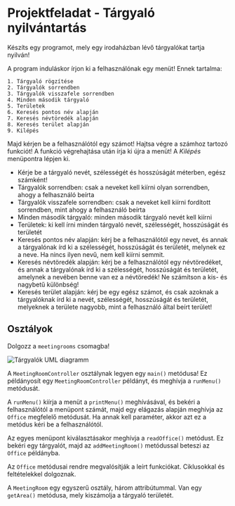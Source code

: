 # Projektfeladat - Tárgyaló nyilvántartás

Készíts egy programot, mely egy irodaházban lévő tárgyalókat tartja nyilván!

A program induláskor írjon ki a felhasználónak egy menüt! Ennek tartalma:

```
1. Tárgyaló rögzítése
2. Tárgyalók sorrendben
3. Tárgyalók visszafele sorrendben
4. Minden második tárgyaló
5. Területek
6. Keresés pontos név alapján
7. Keresés névtöredék alapján
8. Keresés terület alapján
9. Kilépés
```

Majd kérjen be a felhasználótól egy számot! Hajtsa végre a számhoz tartozó funkciót!
A funkció végrehajtása után írja ki újra a menüt! A _Kilépés_
menüpontra lépjen ki.

* Kérje be a tárgyaló nevét, szélességét és hosszúságát méterben, egész számként!
* Tárgyalók sorrendben: csak a neveket kell kiírni olyan sorrendben, ahogy a felhasználó beírta
* Tárgyalók visszafele sorrendben: csak a neveket kell kiírni fordított sorrendben, mint ahogy a felhasználó beírta
* Minden második tárgyaló: minden második tárgyaló nevét kell kiírni
* Területek: ki kell írni minden tárgyaló nevét, szélességét, hosszúságát és területét
* Keresés pontos név alapján: kérj be a felhasználótól egy nevet, és annak a tárgyalónak írd ki a szélességét,
  hosszúságát és területét, melynek ez a neve. Ha nincs ilyen nevű, nem kell kiírni semmit.
* Keresés névtöredék alapján: kérj be a felhasználótól egy névtöredéket, és annak a tárgyalónak írd ki a szélességét,
  hosszúságát és területét, amelynek a nevében benne van ez a névtöredék! Ne számítson a kis- és nagybetű különbség!
* Keresés terület alapján: kérj be egy egész számot, és csak azoknak a tárgyalóknak írd ki a nevét, szélességét,
  hosszúságát és területét, melyeknek a területe nagyobb, mint a felhasználó által beírt terület!

## Osztályok

Dolgozz a `meetingrooms` csomagba!

![Tárgyalók UML diagramm](images/targyalok.png)

A `MeetingRoomController` osztálynak legyen egy `main()` metódusa!
Ez példányosít egy `MeetingRoomController` példányt, és meghívja a
`runMenu()` metódusát.

A `runMenu()` kiírja a menüt a `printMenu()` meghívásával, és bekéri a felhasználótól a menüpont számát, majd egy
elágazás alapján meghívja az `Office` megfelelő metódusát. Ha annak kell paraméter, akkor azt ez a metódus kéri be a
felhasználótól.

Az egyes menüpont kiválasztásakor meghívja a `readOffice()`
metódust. Ez bekéri egy tárgyalót, majd az `addMeetingRoom()`
metódussal beteszi az `Office` példányba.

Az `Office` metódusai rendre megvalósítják a leírt funkciókat. Ciklusokkal és feltételekkel dolgoznak.

A `MeetingRoom` egy egyszerű osztály, három attribútummal. Van egy `getArea()` metódusa, mely kiszámolja a tárgyaló
területét.